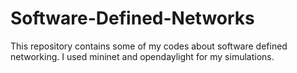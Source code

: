 # Software-Defined-Networks
This repository contains some of my codes about software defined networking. I used mininet and opendaylight for my simulations.
